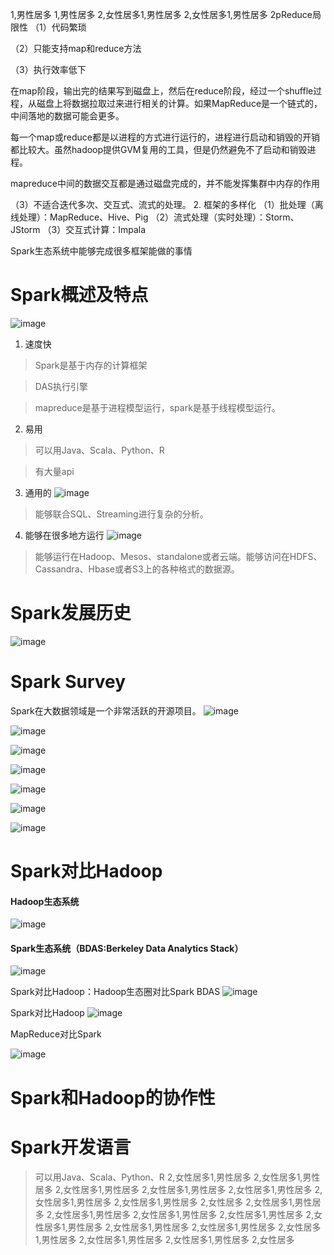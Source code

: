 
1,男性居多
1,男性居多
2,女性居多1,男性居多
2,女性居多1,男性居多
2pReduce局限性
（1）代码繁琐

（2）只能支持map和reduce方法

（3）执行效率低下

在map阶段，输出完的结果写到磁盘上，然后在reduce阶段，经过一个shuffle过程，从磁盘上将数据拉取过来进行相关的计算。如果MapReduce是一个链式的，中间落地的数据可能会更多。

每一个map或reduce都是以进程的方式进行运行的，进程进行启动和销毁的开销都比较大。虽然hadoop提供GVM复用的工具，但是仍然避免不了启动和销毁进程。

mapreduce中间的数据交互都是通过磁盘完成的，并不能发挥集群中内存的作用

（3）不适合迭代多次、交互式、流式的处理。
2. 框架的多样化
（1）批处理（离线处理）：MapReduce、Hive、Pig
（2）流式处理（实时处理）：Storm、JStorm
（3）交互式计算：Impala

Spark生态系统中能够完成很多框架能做的事情

# Spark概述及特点
![image](http://note.youdao.com/yws/res/1031/4C768CA20CCF4CEC8BFC264AB3C832D4)
1. 速度快

> Spark是基于内存的计算框架

> DAS执行引擎

> mapreduce是基于进程模型运行，spark是基于线程模型运行。

2. 易用
> 可以用Java、Scala、Python、R

> 有大量api

3. 通用的
![image](http://note.youdao.com/yws/res/1022/31ECAB4438494A3AAF65EFC56F843433)
> 能够联合SQL、Streaming进行复杂的分析。

4. 能够在很多地方运行
![image](http://note.youdao.com/yws/res/1039/B8B0ACFB6FEC4B4AAF147B4C769A48FE)
> 能够运行在Hadoop、Mesos、standalone或者云端。能够访问在HDFS、Cassandra、Hbase或者S3上的各种格式的数据源。

# Spark发展历史

![image](http://note.youdao.com/yws/res/1073/WEBRESOURCE7bc67a755e0757ffe103306ad678b987)

# Spark Survey

Spark在大数据领域是一个非常活跃的开源项目。
![image](http://note.youdao.com/yws/res/1080/WEBRESOURCE98356b08577fae8612697264d897a67d)

![image](http://note.youdao.com/yws/res/1085/WEBRESOURCE2029f5b36efff0d50d9524c0260aff20)

![image](http://note.youdao.com/yws/res/1089/WEBRESOURCE713dcf63a09976d696502c2ef5638108)

![image](http://note.youdao.com/yws/res/1092/834DBD4156A14424959AD89C53DAA88B)

 ![image](http://note.youdao.com/yws/res/1097/WEBRESOURCEad31f857d567d23c620635fbf2a848b9)
 
 ![image](http://note.youdao.com/yws/res/1101/WEBRESOURCE18ee455048901146b0c1038457084dbc)
 
 ![image](http://note.youdao.com/yws/res/1106/WEBRESOURCE05b0130a4f90dde2c9d445249a9916c6)
# Spark对比Hadoop

#### Hadoop生态系统
![image](http://note.youdao.com/yws/res/1110/1C9F6047D56C4E16B14B72BBCB94ED8F)
#### Spark生态系统（BDAS:Berkeley Data Analytics Stack）

![image](http://note.youdao.com/yws/res/1119/WEBRESOURCEb7a29897592bdc15be25107b58130b6d)

Spark对比Hadoop：Hadoop生态圈对比Spark BDAS
![image](http://note.youdao.com/yws/res/1126/WEBRESOURCEe63f5b38faa5eb4bd9a8f38ba54e4888)

Spark对比Hadoop
![image](http://note.youdao.com/yws/res/1128/WEBRESOURCEaaadb09e54ba669c7c6ca9c464ea1d30)

MapReduce对比Spark

![image](http://note.youdao.com/yws/res/1138/WEBRESOURCEf94ea7b194e5d88b0705828592595749)
# Spark和Hadoop的协作性

# Spark开发语言
> 可以用Java、Scala、Python、R
2,女性居多1,男性居多
2,女性居多1,男性居多
2,女性居多1,男性居多
2,女性居多1,男性居多
2,女性居多1,男性居多
2,女性居多1,男性居多
2,女性居多1,男性居多
2,女性居多
2,女性居多1,男性居多
2,女性居多1,男性居多
2,女性居多1,男性居多
2,女性居多1,男性居多
2,女性居多1,男性居多
2,女性居多1,男性居多
2,女性居多1,男性居多
2,女性居多1,男性居多
2,女性居多1,男性居多
2,女性居多1,男性居多
2,女性居多
